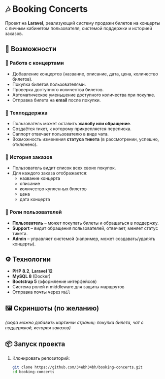 # 🎶 Booking Concerts

Проект на **Laravel**, реализующий систему продажи билетов на концерты с личным кабинетом пользователя, системой поддержки и историей заказов.

## 🚀 Возможности

### 🔖 Работа с концертами
- Добавление концертов (название, описание, дата, цена, количество билетов).
- Покупка билетов пользователями.
- Проверка доступного количества билетов.
- Автоматическое уменьшение доступного количества при покупке.
- Отправка билета на **email** после покупки.

### 💬 Техподдержка
- Пользователь может оставить **жалобу или обращение**.
- Создаётся тикет, к которому прикрепляется переписка.
- Саппорт отвечает пользователю в виде чата.
- Возможность изменения **статуса тикета** (в рассмотрении, успешно, отклонено).

### 📜 История заказов
- Пользователь видит список всех своих покупок.
- Для каждого заказа отображается:
  - название концерта  
  - описание  
  - количество купленных билетов  
  - цена  
  - дата концерта  

### 👥 Роли пользователей
- **Пользователь** – может покупать билеты и обращаться в поддержку.  
- **Support** – видит обращения пользователей, отвечает, меняет статус тикета.  
- **Admin** – управляет системой (например, может создавать/удалять концерты).  

## ⚙️ Технологии
- **PHP 8.2**, **Laravel 12**  
- **MySQL 8** (Docker)  
- **Bootstrap 5** (оформление интерфейсов)  
- Система ролей и middleware для защиты маршрутов  
- Отправка почты через `Mail`  

## 🖼️ Скриншоты (по желанию)
*(сюда можно добавить картинки страниц: покупка билета, чат с поддержкой, история заказов)*

## 📦 Запуск проекта
1. Клонировать репозиторий:
   ```bash
   git clone https://github.com/34ebh34bh/booking-concerts.git
   cd booking-concerts
